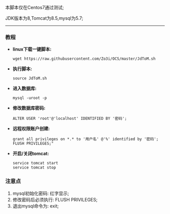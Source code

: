 本脚本仅在Centos7通过测试;

JDK版本为8,Tomcat为8.5,mysql为5.7;

---

### 教程

- **linux下载一键脚本:**

  ```shell
  wget https://raw.githubusercontent.com/Zo3i/OCS/master/JdToM.sh
  ```

- **执行脚本:**

  ```shell
  source JdToM.sh
  ```

- **进入数据库:**

  ```shell
  mysql -uroot -p
  ```

- **修改数据库密码:**

  ```mysql
  ALTER USER 'root'@'localhost' IDENTIFIED BY '密码';
  ```

- **远程权限账户创建:**

  ```mysql
  grant all privileges on *.* to '用户名' @'%' identified by '密码';
  FLUSH PRIVILEGES;"
  ```

- **开启/关闭tomcat:**

  ```shell
  service tomcat start
  service tomcat stop
  ```



### 注意点

1. mysql初始化密码: 红字显示;
2. 修改密码后必须执行: FLUSH PRIVILEGES;
3. 退出mysql命令为: exit;
